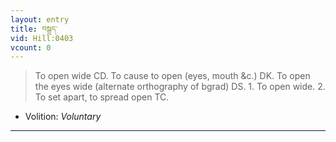 ```yaml
---
layout: entry
title: བསྒྲད་
vid: Hill:0403
vcount: 0
---
```

> To open wide CD\. To cause to open (eyes, mouth &c\.) DK\. To open the eyes wide (alternate orthography of bgrad) DS\. 1\. To open wide\. 2\. To set apart, to spread open TC\.

* Volition: _Voluntary_

---

